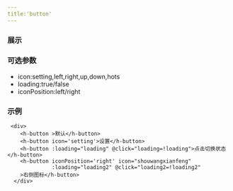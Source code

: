 ```yaml
---
title:'button'
---
```


### 展示
<ClientOnly><use-button></use-button></ClientOnly>

### 可选参数
- icon:setting,left,right,up,down,hots
- loading:true/false
- iconPosition:left/right





### 示例
```
 <div>
    <h-button >默认</h-button>
    <h-button icon='setting'>设置</h-button>
    <h-button :loading="loading" @click="loading=!loading">点击切换状态</h-button>
    <h-button iconPosition='right' icon="shouwangxianfeng"
              :loading="loading2" @click="loading2=!loading2"
    >右侧图标</h-button>
  </div>
```
